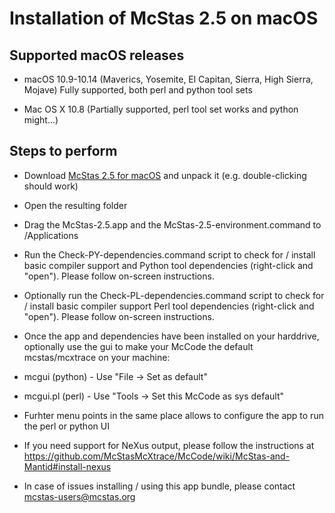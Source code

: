 # Installation of McStas 2.5 on macOS 

## Supported macOS releases
* macOS 10.9-10.14 (Maverics, Yosemite, El Capitan, Sierra, High
  Sierra, Mojave) Fully supported, both perl and python tool sets

* Mac OS X 10.8 (Partially supported, perl tool set works and python might...)

## Steps to perform

* Download
  [McStas 2.5 for macOS](http://download.mcstas.org/current/mac/mcstas-2.5.tgz)
  and unpack it (e.g. double-clicking should work)

* Open the resulting folder

* Drag the McStas-2.5.app and the McStas-2.5-environment.command to
/Applications

* Run the Check-PY-dependencies.command script to check for / install
  basic compiler support and  Python tool dependencies (right-click and "open"). Please follow
  on-screen instructions.

* Optionally run the Check-PL-dependencies.command script to check for
  / install basic compiler support  Perl tool dependencies (right-click and "open"). Please follow
  on-screen instructions.

* Once the app and dependencies have been installed on your harddrive, optionally use the gui to make your McCode
the default mcstas/mcxtrace on your machine:
 * mcgui    (python) - Use "File -> Set as default"
 * mcgui.pl (perl)   - Use "Tools -> Set this McCode as sys default"
 * Furhter menu points in the same place allows to configure the app to run the perl or python UI

* If you need support for NeXus output, please follow the instructions
  at https://github.com/McStasMcXtrace/McCode/wiki/McStas-and-Mantid#install-nexus

* In case of issues installing / using this app bundle, please contact mcstas-users@mcstas.org
